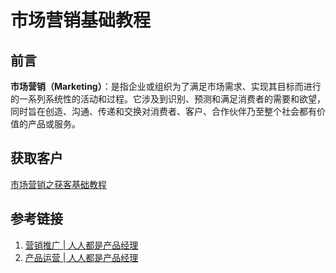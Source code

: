 # 市场营销基础教程

## 前言

**市场营销（Marketing）**：是指企业或组织为了满足市场需求、实现其目标而进行的一系列系统性的活动和过程。它涉及到识别、预测和满足消费者的需要和欲望，同时旨在创造、沟通、传递和交换对消费者、客户、合作伙伴乃至整个社会都有价值的产品或服务。

## 获取客户

[市场营销之获客基础教程](work/methodology/Business/marketing/市场营销之获客基础教程.md)

## 参考链接

1. [营销推广 | 人人都是产品经理](https://www.woshipm.com/category/marketing)
2. [产品运营 | 人人都是产品经理](https://www.woshipm.com/category/operate)